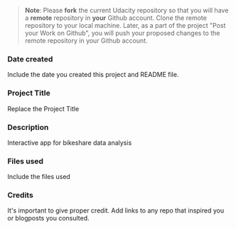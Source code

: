 >**Note**: Please **fork** the current Udacity repository so that you will have a **remote** repository in **your** Github account. Clone the remote repository to your local machine. Later, as a part of the project "Post your Work on Github", you will push your proposed changes to the remote repository in your Github account.

### Date created
Include the date you created this project and README file.

### Project Title
Replace the Project Title

### Description
Interactive app for bikeshare data analysis

### Files used
Include the files used

### Credits
It's important to give proper credit. Add links to any repo that inspired you or blogposts you consulted.

